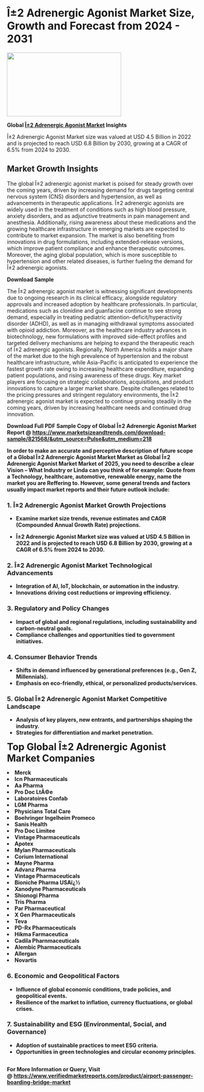 <H1>Î±2 Adrenergic Agonist Market Size, Growth and Forecast from 2024 - 2031</H1><img class="aligncenter size-medium wp-image-584254" src="https://thirdeyenews.in/wp-content/uploads/2024/09/Global-Market-Research-300x168.jpeg" alt="" width="300" height="168" /><p><strong>Global&nbsp;<a href="https://www.marketsizeandtrends.com/download-sample/821568/&amp;utm_source=Pulse&amp;utm_medium=218">Î±2 Adrenergic Agonist Market</a> Insights</strong></p><p>Î±2 Adrenergic Agonist Market size was valued at USD 4.5 Billion in 2022 and is projected to reach USD 6.8 Billion by 2030, growing at a CAGR of 6.5% from 2024 to 2030.</p><p><h2>Market Growth Insights</h2> <p>The global Î±2 adrenergic agonist market is poised for steady growth over the coming years, driven by increasing demand for drugs targeting central nervous system (CNS) disorders and hypertension, as well as advancements in therapeutic applications. Î±2 adrenergic agonists are widely used in the treatment of conditions such as high blood pressure, anxiety disorders, and as adjunctive treatments in pain management and anesthesia. Additionally, rising awareness about these medications and the growing healthcare infrastructure in emerging markets are expected to contribute to market expansion. The market is also benefiting from innovations in drug formulations, including extended-release versions, which improve patient compliance and enhance therapeutic outcomes. Moreover, the aging global population, which is more susceptible to hypertension and other related diseases, is further fueling the demand for Î±2 adrenergic agonists.</p> <p><strong>Download Sample</strong></p> <p>The Î±2 adrenergic agonist market is witnessing significant developments due to ongoing research in its clinical efficacy, alongside regulatory approvals and increased adoption by healthcare professionals. In particular, medications such as clonidine and guanfacine continue to see strong demand, especially in treating pediatric attention-deficit/hyperactivity disorder (ADHD), as well as in managing withdrawal symptoms associated with opioid addiction. Moreover, as the healthcare industry advances in biotechnology, new formulations with improved side-effect profiles and targeted delivery mechanisms are helping to expand the therapeutic reach of Î±2 adrenergic agonists. Regionally, North America holds a major share of the market due to the high prevalence of hypertension and the robust healthcare infrastructure, while Asia-Pacific is anticipated to experience the fastest growth rate owing to increasing healthcare expenditure, expanding patient populations, and rising awareness of these drugs. Key market players are focusing on strategic collaborations, acquisitions, and product innovations to capture a larger market share. Despite challenges related to the pricing pressures and stringent regulatory environments, the Î±2 adrenergic agonist market is expected to continue growing steadily in the coming years, driven by increasing healthcare needs and continued drug innovation.</p> <p><strong></p><p><span class=""><strong>Download Full PDF Sample Copy of Global Î±2 Adrenergic Agonist Market Report</strong> @ <a href="https://www.marketsizeandtrends.com/download-sample/821568/&amp;utm_source=Pulse&amp;utm_medium=218" target="_blank">https://www.marketsizeandtrends.com/download-sample/821568/&amp;utm_source=Pulse&amp;utm_medium=218</a></span></p><p>In order to make an accurate and perceptive description of future scope of a Global&nbsp;Î±2 Adrenergic Agonist Market Market as Global&nbsp;Î±2 Adrenergic Agonist Market Market of 2025, you need to describe a clear Vision &ndash; What Industry or Linda can you think of for example: Quote from a Technology, healthcare, automotive, renewable energy, name the market you are Reffering to. However, some general trends and factors usually impact market reports and their future outlook include:</p><h3>1.&nbsp;<strong>Î±2 Adrenergic Agonist Market Growth Projections</strong></h3><ul><li>Examine market size trends, revenue estimates and CAGR (Compounded Annual Growth Rate) projections.</li><li><p>Î±2 Adrenergic Agonist Market size was valued at USD 4.5 Billion in 2022 and is projected to reach USD 6.8 Billion by 2030, growing at a CAGR of 6.5% from 2024 to 2030.</p></li></ul><h3>2.&nbsp;<strong>Î±2 Adrenergic Agonist Market Technological Advancements</strong></h3><ul><li>Integration of AI, IoT, blockchain, or automation in the industry.</li><li>Innovations driving cost reductions or improving efficiency.</li></ul><h3>3.&nbsp;<strong>Regulatory and Policy Changes</strong></h3><ul><li>Impact of global and regional regulations, including sustainability and carbon-neutral goals.</li><li>Compliance challenges and opportunities tied to government initiatives.</li></ul><h3>4.&nbsp;<strong>Consumer Behavior Trends</strong></h3><ul><li>Shifts in demand influenced by generational preferences (e.g., Gen Z, Millennials).</li><li>Emphasis on eco-friendly, ethical, or personalized products/services.</li></ul><h3>5.&nbsp;<strong>Global Î±2 Adrenergic Agonist Market Competitive Landscape</strong></h3><ul><li>Analysis of key players, new entrants, and partnerships shaping the industry.</li><li>Strategies for differentiation and market penetration.</li></ul><p data-pm-slice="1 1 []"><span style="color: inherit; font-family: inherit; font-size: 25px;">Top Global Î±2 Adrenergic Agonist Market Companies</span></p><div class="" data-test-id=""><p><li>Merck</li><li> Icn Pharmaceuticals</li><li> Aa Pharma</li><li> Pro Doc LtÃ©e</li><li> Laboratoires Confab</li><li> LGM Pharma</li><li> Physicians Total Care</li><li> Boehringer Ingelheim Promeco</li><li> Sanis Health</li><li> Pro Doc Limitee</li><li> Vintage Pharmaceuticals</li><li> Apotex</li><li> Mylan Pharmaceuticals</li><li> Corium International</li><li> Mayne Pharma</li><li> Advanz Pharma</li><li> Vintage Pharmaceuticals</li><li> Bioniche Pharma USAï¿½</li><li> Xanodyne Pharmaceuticals</li><li> Shionogi Pharma</li><li> Tris Pharma</li><li> Par Pharmaceutical</li><li> X Gen Pharmaceuticals</li><li> Teva</li><li> PD-Rx Pharmaceuticals</li><li> Hikma Farmaceutica</li><li> Cadila Pharnmaceuticals</li><li> Alembic Pharmaceuticals</li><li> Allergan</li><li> Novartis</li></p></div><h3>6.&nbsp;<strong>Economic and Geopolitical Factors</strong></h3><ul><li>Influence of global economic conditions, trade policies, and geopolitical events.</li><li>Resilience of the market to inflation, currency fluctuations, or global crises.</li></ul><h3>7.&nbsp;<strong>Sustainability and ESG (Environmental, Social, and Governance)</strong></h3><ul><li>Adoption of sustainable practices to meet ESG criteria.</li><li>Opportunities in green technologies and circular economy principles.</li></ul><h2><strong style="font-size: 14px;">For More Information or Query, Visit @&nbsp;</strong><a style="background-color: #ffffff; font-size: 14px;" href="https://www.marketsizeandtrends.com/report/alpha-2-adrenergic-agonist-market/" target="_blank">https://www.verifiedmarketreports.com/product/airport-passenger-boarding-bridge-market</a></h2>
